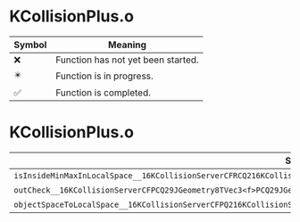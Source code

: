 # KCollisionPlus.o
| Symbol | Meaning 
| ------------- | ------------- 
| :x: | Function has not yet been started. 
| :eight_pointed_black_star: | Function is in progress. 
| :white_check_mark: | Function is completed. 


# KCollisionPlus.o
| Symbol | Decompiled? |
| ------------- | ------------- |
| `isInsideMinMaxInLocalSpace__16KCollisionServerCFRCQ216KCollisionServer3V3u` | :x: |
| `outCheck__16KCollisionServerCFPCQ29JGeometry8TVec3<f>PCQ29JGeometry8TVec3<f>PQ216KCollisionServer3V3uPQ216KCollisionServer3V3u` | :white_check_mark: |
| `objectSpaceToLocalSpace__16KCollisionServerCFPQ216KCollisionServer3V3uRCQ29JGeometry8TVec3<f>` | :white_check_mark: |
